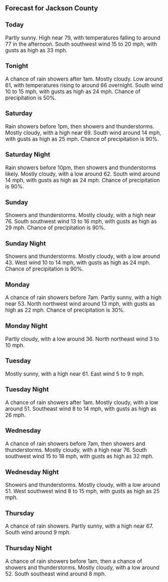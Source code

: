 <div>
   <h2>Forecast for Jackson County</h2>
   <p>
      <div style="font-size:120%">
         <h3>Today</h3>Partly sunny. High near 79, with temperatures falling to around 77 in the afternoon. South southwest wind 15 to 20 mph, with
         gusts as high as 33 mph.<br></div>
   </p>
   <p>
      <div style="font-size:120%">
         <h3>Tonight</h3>A chance of rain showers after 1am. Mostly cloudy. Low around 61, with temperatures rising to around 66 overnight. South wind
         10 to 15 mph, with gusts as high as 24 mph. Chance of precipitation is 50%.<br></div>
   </p>
   <p>
      <div style="font-size:120%">
         <h3>Saturday</h3>Rain showers before 1pm, then showers and thunderstorms. Mostly cloudy, with a high near 69. South wind around 14 mph, with
         gusts as high as 25 mph. Chance of precipitation is 90%.<br></div>
   </p>
   <p>
      <div style="font-size:120%">
         <h3>Saturday Night</h3>Rain showers before 10pm, then showers and thunderstorms likely. Mostly cloudy, with a low around 62. South wind around 14
         mph, with gusts as high as 24 mph. Chance of precipitation is 90%.<br></div>
   </p>
   <p>
      <div style="font-size:120%">
         <h3>Sunday</h3>Showers and thunderstorms. Mostly cloudy, with a high near 76. South southwest wind 13 to 16 mph, with gusts as high as 29
         mph. Chance of precipitation is 90%.<br></div>
   </p>
   <p>
      <div style="font-size:120%">
         <h3>Sunday Night</h3>Showers and thunderstorms. Mostly cloudy, with a low around 43. West wind 10 to 14 mph, with gusts as high as 24 mph. Chance
         of precipitation is 90%.<br></div>
   </p>
   <p>
      <div style="font-size:120%">
         <h3>Monday</h3>A chance of rain showers before 7am. Partly sunny, with a high near 53. North northwest wind around 13 mph, with gusts as
         high as 22 mph. Chance of precipitation is 30%.<br></div>
   </p>
   <p>
      <div style="font-size:120%">
         <h3>Monday Night</h3>Partly cloudy, with a low around 36. North northeast wind 3 to 10 mph.<br></div>
   </p>
   <p>
      <div style="font-size:120%">
         <h3>Tuesday</h3>Mostly sunny, with a high near 61. East wind 5 to 9 mph.<br></div>
   </p>
   <p>
      <div style="font-size:120%">
         <h3>Tuesday Night</h3>A chance of rain showers after 1am. Mostly cloudy, with a low around 51. Southeast wind 8 to 14 mph, with gusts as high as
         26 mph.<br></div>
   </p>
   <p>
      <div style="font-size:120%">
         <h3>Wednesday</h3>A chance of rain showers before 7am, then showers and thunderstorms. Mostly cloudy, with a high near 76. South southwest wind
         15 to 18 mph, with gusts as high as 32 mph.<br></div>
   </p>
   <p>
      <div style="font-size:120%">
         <h3>Wednesday Night</h3>Showers and thunderstorms. Mostly cloudy, with a low around 51. West southwest wind 8 to 15 mph, with gusts as high as 25
         mph.<br></div>
   </p>
   <p>
      <div style="font-size:120%">
         <h3>Thursday</h3>A chance of rain showers. Partly sunny, with a high near 67. South wind around 9 mph.<br></div>
   </p>
   <p>
      <div style="font-size:120%">
         <h3>Thursday Night</h3>A chance of rain showers before 1am, then a chance of showers and thunderstorms. Mostly cloudy, with a low around 52. South
         southeast wind around 8 mph.<br></div>
   </p>
</div>